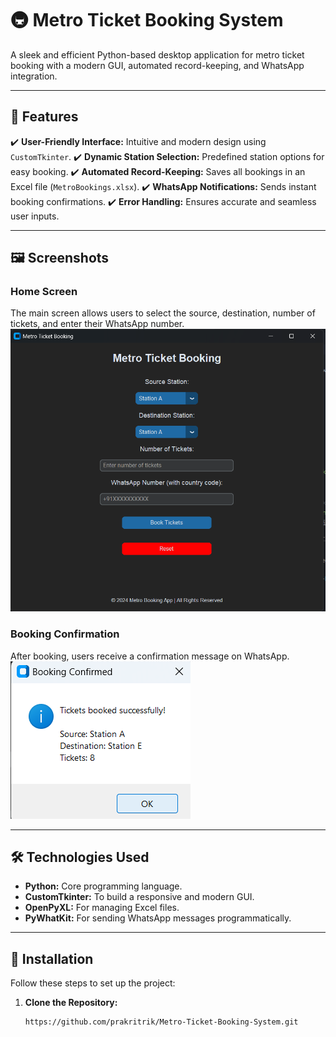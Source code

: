 
# 🚇 Metro Ticket Booking System

A sleek and efficient Python-based desktop application for metro ticket booking with a modern GUI, automated record-keeping, and WhatsApp integration.

---

## 🌟 Features

✔️ **User-Friendly Interface:** Intuitive and modern design using `CustomTkinter`.
✔️ **Dynamic Station Selection:** Predefined station options for easy booking.
✔️ **Automated Record-Keeping:** Saves all bookings in an Excel file (`MetroBookings.xlsx`).
✔️ **WhatsApp Notifications:** Sends instant booking confirmations.
✔️ **Error Handling:** Ensures accurate and seamless user inputs.

---

## 🖼️ Screenshots

### **Home Screen**

The main screen allows users to select the source, destination, number of tickets, and enter their WhatsApp number.
![Home Screen](screenshots/app_home.png)

### **Booking Confirmation**

After booking, users receive a confirmation message on WhatsApp.
![Booking Confirmation](screenshots/booking_success.png)

---

## 🛠️ Technologies Used

- **Python:** Core programming language.
- **CustomTkinter:** To build a responsive and modern GUI.
- **OpenPyXL:** For managing Excel files.
- **PyWhatKit:** For sending WhatsApp messages programmatically.

---

## 🚀 Installation

Follow these steps to set up the project:

1. **Clone the Repository:**
   ```bash
   https://github.com/prakritrik/Metro-Ticket-Booking-System.git
   ```
